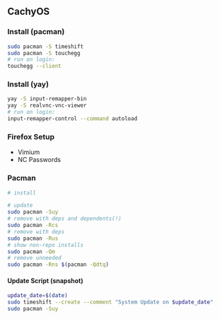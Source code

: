 ## CachyOS

### Install (pacman)
```bash
sudo pacman -S timeshift
sudo pacman -S touchegg
# run on login:
touchegg --client
```

### Install (yay)
```bash
yay -S input-remapper-bin
yay -S realvnc-vnc-viewer
# run on login:
input-remapper-control --command autoload
```

### Firefox Setup
- Vimium
- NC Passwords

### Pacman
```bash
# install

# update
sudo pacman -Suy
# remove with deps and dependents(!)
sudo pacman -Rcs
# remove with deps
sudo pacman -Rus
# show non-repo installs
sudo pacman -Qm
# remove unneeded
sudo pacman -Rns $(pacman -Qdtq)
```

#### Update Script (snapshot)
```bash
update_date=$(date)
sudo timeshift --create --comment "System Update on $update_date"
sudo pacman -Suy
```
